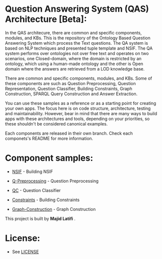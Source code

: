 # Question Answering System (QAS) Architecture [Beta]:

In the QAS architecure, there are common and specific components, modules, and KBs.
This is the repository of the Ontology Based Question Answering System which process the Text questions. The QA system is based on NLP techniques and presented tuple template and NSIF. The QA system performs over ontologies not over free text and operates on two scenarios, one Closed-domain, where the domain is restricted by an ontology, which using a human-made ontology and the other is Open domain where the answers are retrieved from a LOD knowledge base.

There are common and specific components, modules, and KBs. 
Some of these components are  such as  Question Preprocessing, Question Representation, Question Classifier, Building Constraints, Graph Construction, SPARQL Query Construction and Answer Extraction.

You can use these samples as a reference or as a starting point for creating your own apps. The focus here is on code structure, architecture, testing and maintainability. However, bear in mind that there are many ways to build apps with these architectures and tools, depending on your priorities, so these shouldn't be considered canonical examples.

Each components are released in their own branch. Check each componets's README for more information.
# Component samples:
- [NSIF](https://github.com/mlatifi/OntoQAS/tree/NSIF) - Building NSIF

- [Q-Preprocessing](https://github.com/mlatifi/OntoQAS/tree/Q-Preprocessing) - Question Preprocessing

- [QC](https://github.com/mlatifi/OntoQAS/tree/QC) - Question Classifier

- [Constraints](https://github.com/mlatifi/OntoQAS/tree/Constraints) - Building Constraints

- [Graph-Construction](https://github.com/mlatifi/OntoQAS/blob/Graph-Construction) - Graph Construction

This project is built by **Majid Latifi** .

# License:

- See [LICENSE](https://github.com/mlatifi/OntoQAS/tree/LICENSE)
